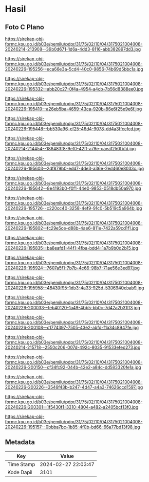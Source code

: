 # Hasil

## Foto C Plano

https://sirekap-obj-formc.kpu.go.id/b03e/pemilu/pdpr/31/75/02/10/04/3175021004008-20240214-213908--39b0d671-1d6a-4dd3-8116-abb382897dd3.jpg

https://sirekap-obj-formc.kpu.go.id/b03e/pemilu/pdpr/31/75/02/10/04/3175021004008-20240226-195256--eca66e3a-5cd4-40c0-9856-74b69d5bbc1a.jpg

https://sirekap-obj-formc.kpu.go.id/b03e/pemilu/pdpr/31/75/02/10/04/3175021004008-20240226-195332--abb20c27-0f4a-4954-a4cb-7b56d8388ee0.jpg

https://sirekap-obj-formc.kpu.go.id/b03e/pemilu/pdpr/31/75/02/10/04/3175021004008-20240226-195410--a26eb5ba-4659-43ca-920b-86e6f25e9e6f.jpg

https://sirekap-obj-formc.kpu.go.id/b03e/pemilu/pdpr/31/75/02/10/04/3175021004008-20240226-195448--bb530a96-ef25-46d4-9078-dd4a3ffccfcd.jpg

https://sirekap-obj-formc.kpu.go.id/b03e/pemilu/pdpr/31/75/02/10/04/3175021004008-20240214-214454--188483f8-9ef0-42ff-a78e-caea1250fbfd.jpg

https://sirekap-obj-formc.kpu.go.id/b03e/pemilu/pdpr/31/75/02/10/04/3175021004008-20240226-195603--2df879b0-edd7-4de3-a36e-2ed460e8033c.jpg

https://sirekap-obj-formc.kpu.go.id/b03e/pemilu/pdpr/31/75/02/10/04/3175021004008-20240226-195642--8e4193b0-f0f1-44e0-9853-0518db50a970.jpg

https://sirekap-obj-formc.kpu.go.id/b03e/pemilu/pdpr/31/75/02/10/04/3175021004008-20240226-195726--c220cc40-3258-4ef9-91c0-5b519c5a964b.jpg

https://sirekap-obj-formc.kpu.go.id/b03e/pemilu/pdpr/31/75/02/10/04/3175021004008-20240226-195802--fc29e5ce-d88b-4ae6-811e-7422a59cd1f1.jpg

https://sirekap-obj-formc.kpu.go.id/b03e/pemilu/pdpr/31/75/02/10/04/3175021004008-20240226-195835--ba8eafd1-44f1-4fba-bdd4-1a7b9b0d2b15.jpg

https://sirekap-obj-formc.kpu.go.id/b03e/pemilu/pdpr/31/75/02/10/04/3175021004008-20240226-195924--7607a5f1-7b7b-4c66-98b7-71ae56e3ed97.jpg

https://sirekap-obj-formc.kpu.go.id/b03e/pemilu/pdpr/31/75/02/10/04/3175021004008-20240226-195958--48430f95-1db3-4a33-925d-5306940ebab9.jpg

https://sirekap-obj-formc.kpu.go.id/b03e/pemilu/pdpr/31/75/02/10/04/3175021004008-20240226-200033--feb40120-1a49-4bb5-bb0c-7d42a2b31ff3.jpg

https://sirekap-obj-formc.kpu.go.id/b03e/pemilu/pdpr/31/75/02/10/04/3175021004008-20240226-200108--c1774397-7505-43e2-abfd-f1a34c8947fe.jpg

https://sirekap-obj-formc.kpu.go.id/b03e/pemilu/pdpr/31/75/02/10/04/3175021004008-20240214-215718--2550c206-007d-492c-8035-91533efed273.jpg

https://sirekap-obj-formc.kpu.go.id/b03e/pemilu/pdpr/31/75/02/10/04/3175021004008-20240226-200150--cf34fc92-044b-42e2-a84c-dd583320fe1a.jpg

https://sirekap-obj-formc.kpu.go.id/b03e/pemilu/pdpr/31/75/02/10/04/3175021004008-20240226-200226--3546f43b-b247-4d47-a4a3-74626ccd1597.jpg

https://sirekap-obj-formc.kpu.go.id/b03e/pemilu/pdpr/31/75/02/10/04/3175021004008-20240226-200301--1f5430f1-3310-4804-a482-a2405bcf13f0.jpg

https://sirekap-obj-formc.kpu.go.id/b03e/pemilu/pdpr/31/75/02/10/04/3175021004008-20240226-195157--0bbba7bc-1b85-4f0b-bd66-66a77bd13f98.jpg


## Metadata

| Key        | Value               |
| ---------- | ------------------- |
| Time Stamp | 2024-02-27 22:03:47 |
| Kode Dapil | 3101                |



